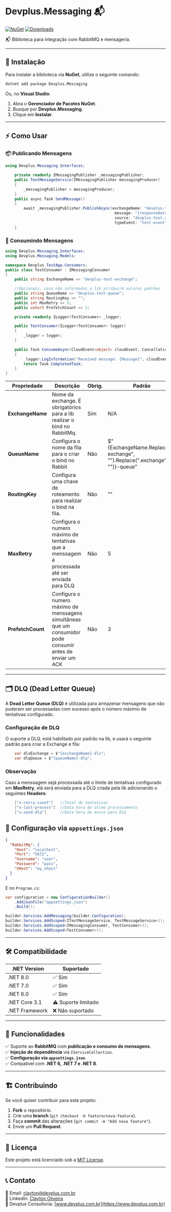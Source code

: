 # Devplus.Messaging 📬

[![NuGet](https://img.shields.io/nuget/v/Devplus.Messaging.svg)](https://www.nuget.org/packages/Devplus.Messaging/)
[![Downloads](https://img.shields.io/nuget/dt/Devplus.Messaging.svg)](https://www.nuget.org/packages/Devplus.Messaging/)

📬 Biblioteca para integração com RabbitMQ e mensageria.

---

## 🚀 Instalação

Para instalar a biblioteca via **NuGet**, utilize o seguinte comando:

```sh
dotnet add package Devplus.Messaging
```

Ou, no **Visual Studio**:

1. Abra o **Gerenciador de Pacotes NuGet**.
2. Busque por **Devplus.Messaging**.
3. Clique em **Instalar**.

---

## ⚡ Como Usar

### 📦 **Publicando Mensagens**

```csharp
using Devplus.Messaging.Interfaces;

    private readonly IMessagingPublisher _messagingPublisher;
    public TestMessageService(IMessagingPublisher messagingProducer)
    {
        _messagingPublisher = messagingProducer;
    }
    public async Task SendMessage()
    {
        await _messagingPublisher.PublishAsync(exchangeName: "devplus-test-exchange",
                                                message: "{responseData: \"Test message from TestMessageService\"}",
                                                source: "devplus.test.app",
                                                typeEvent: "test-event");
    }
```

### 📩 **Consumindo Mensagens**

```csharp
using Devplus.Messaging.Interfaces;
using Devplus.Messaging.Models;

namespace Devplus.TestApp.Consumers;
public class TestConsumer : IMessagingConsumer
{
    public string ExchangeName => "devplus-test-exchange";

    //Opcionais, caso não informados a lib atribuirá valores padrões
    public string QueueName => "devplus-test-queue";
    public string RoutingKey => "";
    public int MaxRetry => 5;
    public ushort PrefetchCount => 3;

    private readonly ILogger<TestConsumer> _logger;

    public TestConsumer(ILogger<TestConsumer> logger)
    {
        _logger = logger;
    }

    public Task ConsumeAsync(CloudEvent<object> cloudEvent, CancellationToken cancellationToken)
    {
        _logger.LogInformation("Received message: {Message}", cloudEvent.Data);
        return Task.CompletedTask;
    }
}
```

| Propriedade       | Descrição                                                                                                  | Obrig. | Padrão                                                                    |
| ----------------- | ---------------------------------------------------------------------------------------------------------- | ------ | ------------------------------------------------------------------------- |
| **ExchangeName**  | Nome da exchange. É obrigatórios para a lib realizar o bind no RabbitMq.                                   | Sim    | N/A                                                                       |
| **QueueName**     | Configura o nome da fila para o criar o bind no Rabbit                                                     | Não    | $"{ExchangeName.Replace("-exchange", "").Replace(".exchange", "")}-queue" |
| **RoutingKey**    | Configura uma chave de roteamento para realizar o bind na fila.                                            | Não    | ""                                                                        |
| **MaxRetry**      | Configura o numero máximo de tentativas que a menssagem é processada até ser enviada para DLQ              | Não    | 5                                                                         |
| **PrefetchCount** | Configura o numero máximo de menssagens simultâneas que um consumidor pode consumir antes de enviar um ACK | Não    | 3                                                                         |

---

## 🗂 **DLQ (Dead Letter Queue)**

A **Dead Letter Queue (DLQ)** é utilizada para armazenar mensagens que não puderam ser processadas com sucesso após o número máximo de tentativas configurado.

### Configuração de DLQ

O suporte a DLQ, está habilitado por padrão na lib, e usará o seguinte padrão para criar a Exchange e fila:

```csharp
    var dlxExchange = $"{exchangeName}-dlx";
    var dlqQueue = $"{queueName}-dlq";
```

### Observação

Caso a menssagem sejá processada até o limite de tentativas configurado em **MaxRetry**, elá será enviada para a DLQ criada pela lib adicionando o seguintes **Headers**:

```csharp
    ["x-retry-count"]   //Total de tentativas
    ["x-last-process"]  //Data hora do útimo processamento
    ["x-send-dlq"]      //Data hora de envio para DLQ
```

## 🔧 **Configuração via `appsettings.json`**

```json
{
  "RabbitMq": {
    "Host": "localhost",
    "Port": "5672",
    "Username": "user",
    "Password": "pass",
    "VHost": "my_vhost"
  }
}
```

E no `Program.cs`:

```csharp
var configuration = new ConfigurationBuilder()
    .AddJsonFile("appsettings.json")
    .Build();

builder.Services.AddMessaging(builder.Configuration);
builder.Services.AddScoped<ITestMessageService, TestMessageService>();
builder.Services.AddScoped<IMessagingConsumer, TestConsumer>();
builder.Services.AddScoped<TestConsumer>();

```

---

## 🛠 **Compatibilidade**

| .NET Version   | Suportado           |
| -------------- | ------------------- |
| .NET 8.0       | ✅ Sim              |
| .NET 7.0       | ✅ Sim              |
| .NET 6.0       | ✅ Sim              |
| .NET Core 3.1  | ⚠️ Suporte limitado |
| .NET Framework | ❌ Não suportado    |

---

## 📌 **Funcionalidades**

✅ Suporte ao **RabbitMQ** com **publicação e consumo de mensagens**.  
✅ **Injeção de dependência** via `IServiceCollection`.  
✅ **Configuração via `appsettings.json`**.  
✅ Compatível com **.NET 6, .NET 7 e .NET 8**.

---

## 🏗 **Contribuindo**

Se você quiser contribuir para este projeto:

1. **Fork** o repositório.
2. Crie uma **branch** (`git checkout -b feature/nova-feature`).
3. Faça **commit** das alterações (`git commit -m "Add nova feature"`).
4. Envie um **Pull Request**.

---

## 📄 **Licença**

Este projeto está licenciado sob a [MIT License](LICENSE).

---

## 📞 **Contato**

📧 Email: [clayton@devplus.com.br](mailto:clayton@devplus.com.br)  
🔗 LinkedIn: [Clayton Oliveira](https://www.linkedin.com/in/clayton-oliveira-7929b121/)  
🚀 Devplus Consultoria: [www.devplus.com.br](https://www.devplus.com.br)
